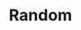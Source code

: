 ---
title: "Random"
layout: collection
collection: random
permalink: /random/
author_profile: true
header:
  overlay_image: /assets/headers/leaves.jpg
  caption: "Photo credit: [**Pexels**](https://pixabay.com/photos/leaves-nature-plant-tree-trunk-1839959/)"
---